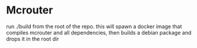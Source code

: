 # Mcrouter

run ./build from the root of the repo.  this will spawn a docker image
that compiles mcrouter and all dependencies, then builds a debian
package and drops it in the root dir
